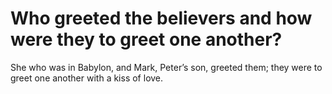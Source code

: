 # Who greeted the believers and how were they to greet one another?

She who was in Babylon, and Mark, Peter’s son, greeted them; they were to greet one another with a kiss of love.
